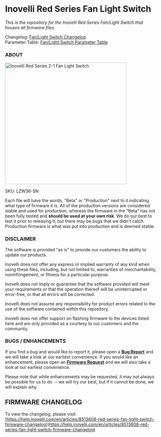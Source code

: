 # <b>Inovelli Red Series Fan Light Switch</b>
*This is the repository for the Inovelli Red Series Fan/Light Switch that houses all firmware files.*

Changelog: [Fan/Light Switch Changelog](https://help.inovelli.com/en/articles/8513608-red-series-fan-light-switch-firmware-changelog)
<br>
Parameter Table: [Fan/Light Switch Parameter Table](https://help.inovelli.com/en/articles/8281744-red-series-fan-light-switch-parameters)

### ABOUT

<img
     src = 'https://cdn.shopify.com/s/files/1/0612/9519/8373/products/InovelliFanLightSwitch_1800x1800.png.jpg?v=1659052277'
     alt = 'Inovelli Red Series 2-1  Fan Light Switch'
     width = 400
/>

SKU: LZW36-SN

Each file will have the words, "Beta" or "Production" next to it indicating what type of firmware it is. All of the production versions are considered stable and used for production, whereas the firmware in the "Beta" has not been fully tested and <b>should be used at your own risk</b>. We do our best to test it prior to releasing it, but there may be bugs that we didn't catch. Production firmware is what was put into production and is deemed stable.

### DISCLAIMER
The software is provided "as is" to provide our customers the ability to update our products.

Inovelli does not offer any express or implied warranty of any kind when using these files, including, but not limited to, warranties of merchantability, noninfringement, or fitness for a particular purpose. 

Inovelli does not imply or guarantee that the software provided will meet your requirements or that the operation thereof will be uninterrupted or error-free, or that all errors will be corrected.

Inovelli does not assume any responsibility for product errors related to the use of the software contained within this repository.

Inovelli does not offer support on flashing firmware to the devices listed here and are only provided as a courtesy to our customers and the community.

### BUGS / ENHANCEMENTS
If you find a bug and would like to report it, please open a **[Bug Report]** and we will take a look at our earliest convenience. If you would like an enhancement, please open an **[Firmware Request]** and we will also take a look at our earliest convenience. 

Please note that while enhancements may be requested, it may not always be possible for us to do -- we will try our best, but if it cannot be done, we will explain why.

## FIRMWARE CHANGELOG
To view the changelog, please visit: [https://help.inovelli.com/en/articles/8513608-red-series-fan-light-switch-firmware-changelog](https://help.inovelli.com/en/articles/8513608-red-series-fan-light-switch-firmware-changelog)

<!----------------------------------------------------------------------------->

[Bug Report]: https://github.com/InovelliUSA/Firmware/issues/new?assignees=&labels=&template=firmware_bug_report.yml&title=%5BBug+Report%5D%3A+PRODUCT+-+FW+VERSION+-+HUB
[Firmware Request]: https://github.com/InovelliUSA/Firmware/issues/new?assignees=&labels=&template=firmware_request.yml&title=%5BFirmware+Request%5D%3A+PRODUCT+-+SUMMARY
[Parameter Table]: https://github.com/InovelliUSA/Firmware/blob/main/Red-Series/Z-Wave/LZW36-Fan-Light-Switch/Parameter-Table.md
